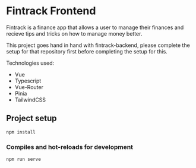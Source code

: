 # Fintrack Frontend
<p>Fintrack is a finance app that allows a user to manage their finances and recieve tips and tricks on how to manage money better.</p>
<p>This project goes hand in hand with fintrack-backend, please complete the setup for that repository first before completing the setup for this.</p>
<p>Technologies used:</p>
<ul>
    <li>Vue</li>
    <li>Typescript</li>
    <li>Vue-Router</li>
    <li>Pinia</li>
    <li>TailwindCSS</li>
</ul>

## Project setup
```
npm install
```

### Compiles and hot-reloads for development
```
npm run serve
```
